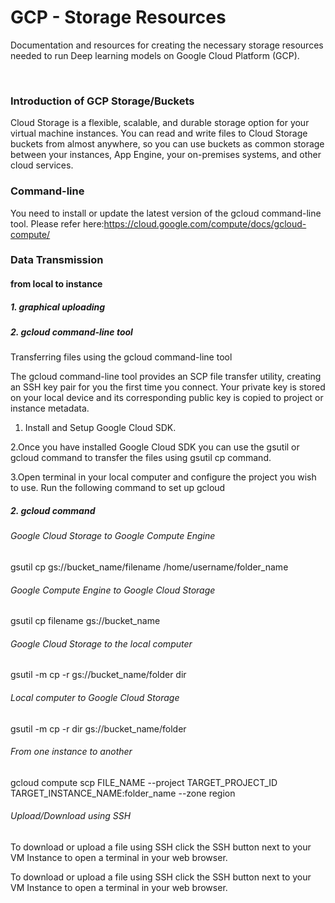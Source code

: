 # GCP - Storage Resources
Documentation and resources for creating the necessary storage resources needed to run Deep learning models on Google Cloud Platform (GCP). 

<br />


### Introduction of GCP Storage/Buckets
Cloud Storage is a flexible, scalable, and durable storage option for your virtual machine instances. You can read and write files to Cloud Storage buckets from almost anywhere, so you can use buckets as common storage between your instances, App Engine, your on-premises systems, and other cloud services.


### Command-line
You need to install or update the latest version of the gcloud command-line tool.
Please refer here:https://cloud.google.com/compute/docs/gcloud-compute/


### Data Transmission

#### from local to instance

##### 1. graphical uploading


##### 2. gcloud command-line tool
Transferring files using the gcloud command-line tool

The gcloud command-line tool provides an SCP file transfer utility, creating an SSH key pair for you the first time you connect. Your private key is stored on your local device and its corresponding public key is copied to project or instance metadata.

1. Install and Setup Google Cloud SDK.

2.Once you have installed Google Cloud SDK you can use the gsutil or gcloud command to transfer the files using gsutil cp command.

3.Open terminal in your local computer and configure the project you wish to use. Run the following command to set up gcloud

##### 2. gcloud command

###### Google Cloud Storage to Google Compute Engine

gsutil cp gs://bucket_name/filename /home/username/folder_name

###### Google Compute Engine to Google Cloud Storage

gsutil cp filename gs://bucket_name

###### Google Cloud Storage to the local computer

gsutil -m cp -r gs://bucket_name/folder dir

###### Local computer to Google Cloud Storage

gsutil -m cp -r dir gs://bucket_name/folder

###### From one instance to another

gcloud compute scp FILE_NAME --project TARGET_PROJECT_ID TARGET_INSTANCE_NAME:folder_name --zone region

###### Upload/Download using SSH

To download or upload a file using SSH click the SSH button next to your VM Instance to open a terminal in your web browser.



To download or upload a file using SSH click the SSH button next to your VM Instance to open a terminal in your web browser.
